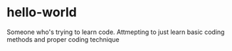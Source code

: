 # hello-world
Someone who's trying to learn code. Attmepting to just learn basic coding methods and proper coding technique  
